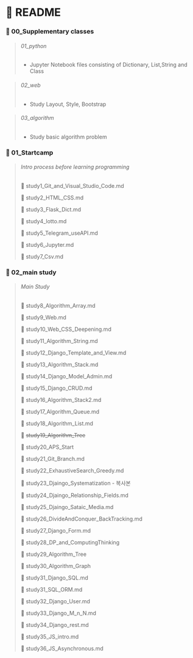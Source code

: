 # :pencil: README

### :open_file_folder: 00_Supplementary classes

> ###### 01_python 
>
> - Jupyter Notebook files consisting of Dictionary, List,String and Class

> ###### 02_web
>
> - Study Layout, Style, Bootstrap

> ###### 03_algorithm
>
> - Study basic algorithm problem

### :open_file_folder: 01_Startcamp

> ###### Intro process before learning programming
>
> :page_facing_up: study1_Git_and_Visual_Studio_Code.md
>
> :page_facing_up: study2_HTML_CSS.md
>
> :page_facing_up: study3_Flask_Dict.md
>
> :page_facing_up: study4_lotto.md
>
> :page_facing_up: study5_Telegram_useAPI.md
>
> :page_facing_up: study6_Jupyter.md
>
> :page_facing_up: study7_Csv.md

### :open_file_folder: 02_main study

> ###### Main Study
>
> :page_facing_up: study8_Algorithm_Array.md
>
> :page_facing_up: study9_Web.md
>
> :page_facing_up: study10_Web_CSS_Deepening.md
>
> :page_facing_up: study11_Algorithm_String.md
>
> :page_facing_up: study12_Django_Template_and_View.md
>
> :page_facing_up: study13_Algorithm_Stack.md
>
> :page_facing_up: study14_Django_Model_Admin.md
>
> :page_facing_up: study15_Django_CRUD.md
>
> :page_facing_up: study16_Algorithm_Stack2.md
>
> :page_facing_up: study17_Algorithm_Queue.md
>
> :page_facing_up: study18_Algorithm_List.md
>
> :page_facing_up: ~~study19_Algorithm_Tree~~
>
> :page_facing_up: study20_APS_Start
>
> :page_facing_up: study21_Git_Branch.md
>
> :page_facing_up: study22_ExhaustiveSearch_Greedy.md
>
> :page_facing_up: study23_Djaingo_Systematization - 복사본
>
> :page_facing_up: study24_Djaingo_Relationship_Fields.md
>
> :page_facing_up: study25_Djaingo_Sataic_Media.md
>
> :page_facing_up: study26_DivideAndConquer_BackTracking.md
>
> :page_facing_up: study27_Django_Form.md
>
> :page_facing_up: study28_DP_and_ComputingThinking
>
> :page_facing_up: study29_Algorithm_Tree
>
> :page_facing_up: study30_Algorithm_Graph
>
> :page_facing_up: study31_Django_SQL.md
>
> :page_facing_up: study31_SQL_ORM.md
>
> :page_facing_up: study32_Django_User.md
>
> :page_facing_up: study33_Django_M_n_N.md
>
> :page_facing_up: study34_Django_rest.md
>
> :page_facing_up: study35_JS_intro.md
>
> :page_facing_up: study36_JS_Asynchronous.md

